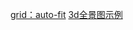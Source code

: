 [grid：auto-fit](https://medium.freecodecamp.org/how-to-make-your-html-responsive-by-adding-a-single-line-of-css-2a62de81e431)
[3d全景图示例](http://blog.mastermaps.com/2014/01/photo-spheres-with-threejs.html)
